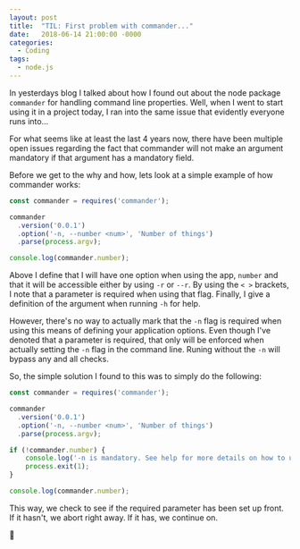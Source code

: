 ```yaml
---
layout: post
title:  "TIL: First problem with commander..."
date:   2018-06-14 21:00:00 -0000
categories:
  - Coding
tags:
  - node.js
---
```

In yesterdays blog I talked about how I found out about the node package `commander` for handling command line properties. Well, when I went to start using it in a project today, I ran into the same issue that evidently everyone runs into...

For what seems like at least the last 4 years now, there have been multiple open issues regarding the fact that commander will not make an argument mandatory if that argument has a mandatory field.

Before we get to the why and how, lets look at a simple example of how commander works:

```js
const commander = requires('commander');

commander
  .version('0.0.1')
  .option('-n, --number <num>', 'Number of things')
  .parse(process.argv);

console.log(commander.number);
```

Above I define that I will have one option when using the app, `number` and that it will be accessible either by using `-r` or `--r`. By using the `< >` brackets, I note that a parameter is required when using that flag. Finally, I give a definition of the argument when running `-h` for help.

However, there's no way to actually mark that the `-n` flag is required when using this means of defining your application options. Even though I've denoted that a parameter is required, that only will be enforced when actually setting the `-n` flag in the command line. Runing without the `-n` will bypass any and all checks.

So, the simple solution I found to this was to simply do the following:

```js
const commander = requires('commander');

commander
  .version('0.0.1')
  .option('-n, --number <num>', 'Number of things')
  .parse(process.argv);

if (!commander.number) {
    console.log('-n is mandatory. See help for more details on how to use the flags');
    process.exit(1);
}

console.log(commander.number);
```

This way, we check to see if the required parameter has been set up front. If it hasn't, we abort right away. If it has, we continue on.

💚